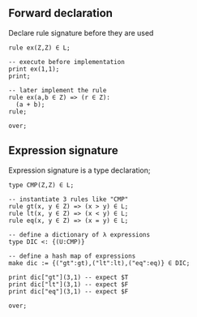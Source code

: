 ## Forward declaration

Declare rule signature before they are used

```
rule ex(Z,Z) ∈ L; 

-- execute before implementation
print ex(1,1);  
print;

-- later implement the rule
rule ex(a,b ∈ Z) => (r ∈ Z):
  (a + b);
rule;  

over;
```

## Expression signature

Expression signature is a type declaration;

```
type CMP(Z,Z) ∈ L;

-- instantiate 3 rules like "CMP"
rule gt(x, y ∈ Z) => (x > y) ∈ L;
rule lt(x, y ∈ Z) => (x < y) ∈ L;
rule eq(x, y ∈ Z) => (x = y) ∈ L;

-- define a dictionary of λ expressions
type DIC <: {(U:CMP)}
 
-- define a hash map of expressions
make dic := {("gt":gt),("lt":lt),("eq":eq)} ∈ DIC;

print dic["gt"](3,1) -- expect $T
print dic["lt"](3,1) -- expect $F
print dic["eq"](3,1) -- expect $F

over;
```
